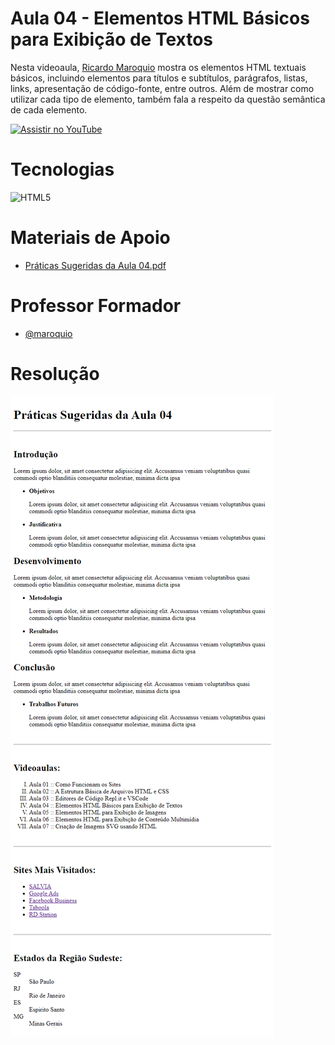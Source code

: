 
# Aula 04 - Elementos HTML Básicos para Exibição de Textos

Nesta videoaula, [Ricardo Maroquio](https://github.com/maroquio) mostra os elementos HTML textuais básicos, incluindo elementos para títulos e subtítulos, parágrafos, listas, links, apresentação de código-fonte, entre outros. Além de mostrar como utilizar cada tipo de elemento, também fala a respeito da questão semântica de cada elemento.

[![Assistir no YouTube](https://img.youtube.com/vi/Bk-R_j5JnKg/maxresdefault.jpg)](https://youtu.be/Bk-R_j5JnKg)


# Tecnologias

![HTML5](https://img.shields.io/badge/HTML5-d84924?style=for-the-badge&logo=html5&logoColor=white)


# Materiais de Apoio

 - [Práticas Sugeridas da Aula 04.pdf](./Assets/Pr%C3%A1ticas%20Sugeridas%20da%20Aula%2004.pdf)
 
 
# Professor Formador

- [@maroquio](https://github.com/maroquio)


# Resolução

![Screenshot 1](./resultado.png)

